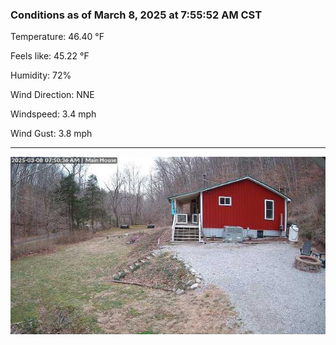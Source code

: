### Conditions as of March 8, 2025 at 7:55:52 AM CST 

Temperature: 46.40 &deg;F

Feels like: 45.22 &deg;F

Humidity: 72%

Wind Direction: NNE

Windspeed: 3.4 mph

Wind Gust: 3.8 mph

---

<img src="./images/latest.jpeg"/>

